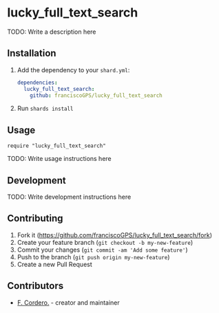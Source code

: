# lucky_full_text_search

TODO: Write a description here

## Installation

1. Add the dependency to your `shard.yml`:

   ```yaml
   dependencies:
     lucky_full_text_search:
       github: franciscoGPS/lucky_full_text_search
   ```

2. Run `shards install`

## Usage

```crystal
require "lucky_full_text_search"
```

TODO: Write usage instructions here

## Development

TODO: Write development instructions here

## Contributing

1. Fork it (<https://github.com/franciscoGPS/lucky_full_text_search/fork>)
2. Create your feature branch (`git checkout -b my-new-feature`)
3. Commit your changes (`git commit -am 'Add some feature'`)
4. Push to the branch (`git push origin my-new-feature`)
5. Create a new Pull Request

## Contributors

- [F. Cordero.](https://github.com/franciscoGPS) - creator and maintainer
